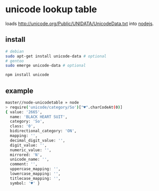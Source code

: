 # unicode lookup table

loads http://unicode.org/Public/UNIDATA/UnicodeData.txt into [nodejs](http://nodejs.org).

## install

```bash
# debian
sudo apt-get install unicode-data # optional
# gentoo
sudo emerge unicode-data # optional

npm install unicode
```

## example

```bash
master//node-unicodetable » node
> require('unicode/category/So')["♥".charCodeAt(0)]
{ value: '2665',
  name: 'BLACK HEART SUIT',
  category: 'So',
  class: '0',
  bidirectional_category: 'ON',
  mapping: '',
  decimal_digit_value: '',
  digit_value: '',
  numeric_value: '',
  mirrored: 'N',
  unicode_name: '',
  comment: '',
  uppercase_mapping: '',
  lowercase_mapping: '',
  titlecase_mapping: '',
  symbol: '♥' }
```